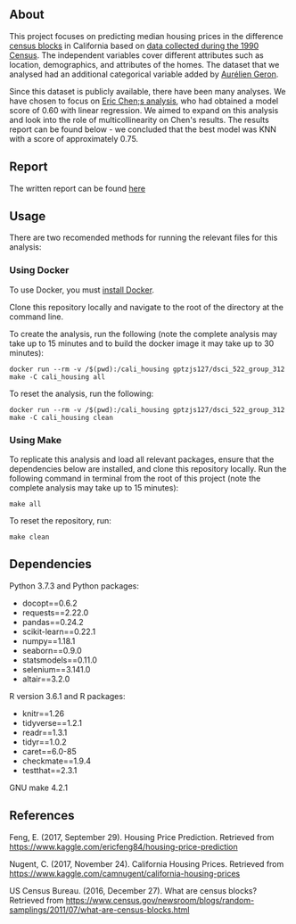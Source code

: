 
## About

This project focuses on predicting median housing prices in the difference [census blocks](https://www.census.gov/newsroom/blogs/random-samplings/2011/07/what-are-census-blocks.html) in California based on [data collected during the 1990 Census](https://www.kaggle.com/camnugent/california-housing-prices/kernels). The independent variables cover different attributes such as location, demographics, and attributes of the homes. The dataset that we analysed had an additional categorical variable added by [Aurélien Geron](https://github.com/ageron/handson-ml/tree/master/datasets/housing).

Since this dataset is publicly available, there have been many analyses. We have chosen to focus on [Eric Chen;s analysis](https://www.kaggle.com/ericfeng84), who had obtained a model score of 0.60 with linear regression. We aimed to expand on this analysis and look into the role of multicollinearity on Chen's results. The results report can be found below - we concluded that the best model was KNN with a score of approximately 0.75.

## Report

The written report can be found [here](results/california_housing_predict_report.ipynb)

## Usage

There are two recomended methods for running the relevant files for this analysis:

### Using Docker

To use Docker, you must [install Docker](https://docs.docker.com/install/).

Clone this repository locally and navigate to the root of the directory at the command line.

To create the analysis, run the following (note the complete analysis may take up to 15 minutes and to build the docker image it may take up to 30 minutes):

`docker run --rm -v /$(pwd):/cali_housing gptzjs127/dsci_522_group_312 make -C cali_housing all`

To reset the analysis, run the following:

`docker run --rm -v /$(pwd):/cali_housing gptzjs127/dsci_522_group_312 make -C cali_housing clean`

### Using Make

To replicate this analysis and load all relevant packages, ensure that the dependencies below are installed, and clone this repository locally. Run the following command in terminal from the root of this project (note the complete analysis may take up to 15 minutes):

`make all`

To reset the repository, run:

`make clean`

## Dependencies

Python 3.7.3 and Python packages:
* docopt==0.6.2
* requests==2.22.0
* pandas==0.24.2
* scikit-learn==0.22.1
* numpy==1.18.1
* seaborn==0.9.0
* statsmodels==0.11.0
* selenium==3.141.0
* altair==3.2.0

R version 3.6.1 and R packages:
* knitr==1.26
* tidyverse==1.2.1
* readr==1.3.1
* tidyr==1.0.2
* caret==6.0-85
* checkmate==1.9.4
* testthat==2.3.1

GNU make 4.2.1

## References

Feng, E. (2017, September 29). Housing Price Prediction. Retrieved from https://www.kaggle.com/ericfeng84/housing-price-prediction

Nugent, C. (2017, November 24). California Housing Prices. Retrieved from https://www.kaggle.com/camnugent/california-housing-prices

US Census Bureau. (2016, December 27). What are census blocks? Retrieved from https://www.census.gov/newsroom/blogs/random-samplings/2011/07/what-are-census-blocks.html
